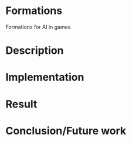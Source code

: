# Formations
Formations for AI in games
# Description
# Implementation
# Result
# Conclusion/Future work
